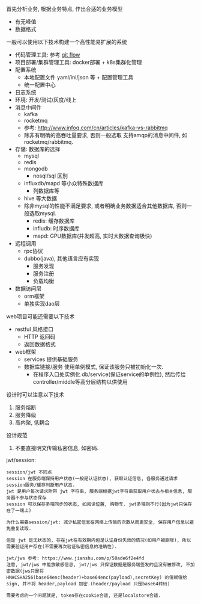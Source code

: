 首先分析业务, 根据业务特点, 作出合适的业务模型
- 有无峰值
- 数据格式

一般可以使用以下技术构建一个高性能易扩展的系统
- 代码管理工具: 参考 [git flow](/os/git/use.md#git-flow)
- 项目部署/集群管理工具: docker部署 + k8s集群化管理
- 配置系统
    - 本地配置文件 yaml/ini/json 等 + 配置管理工具
    - 统一配置中心
- 日志系统
- 环境: 开发/测试/灰度/线上
- 消息中间件
    - kafka
    - rocketmq
    - 参考: http://www.infoq.com/cn/articles/kafka-vs-rabbitmq
    - 除非有明确的高吞吐量要求, 否则一般选取 支持amqp的消息中间件, 如rocketmq/rabbitmq.
- 存储: 数据库的选择
    - mysql
    - redis
    - mongodb
        - nosql/sql 区别
    - influxdb/mapd 等小众特殊数据库
        - 列数据库等
    - hive 等大数据
    - 除非mysql的性能不满足要求, 或者明确业务数据适合其他数据库, 否则一般选取mysql.
        - redis: 缓存数据库
        - infludb: 时序数据库
        - mapd: GPU数据库(并发超高, 实时大数据查询极快)
- 远程调用
    - rpc协议
    - dubbo(java), 其他语言应有实现
        - 服务发现
        - 服务注册
        - 负载均衡
- 数据访问层
    - orm框架
    - 单独实现dao层

web项目可能还需要以下技术
- restful 风格接口
    - HTTP 返回码
    - 返回数据格式
- web框架
    - services 提供基础服务
    - 数据库链接/服务 使用单例模式, 保证该服务只被初始化一次.
        - 在程序入口处实例化 db/service(保证service的单例性), 然后传给 controller/middle等高分层结构以供使用


设计时可以注意以下技术
1. 服务熔断
2. 服务降级
3. 高内聚, 低耦合

设计规范
1. 不要直接明文传输私密信息, 如密码.


jwt/session:
````
session/jwt 不同点
session 在服务端保持用户状态(一般是认证状态), 获取认证信息, 各服务通过请求session服务/缓存判断用户状态.
jwt 是用户每次请求附带 jwt 字符串, 服务端根据jwt字符串获取用户状态与相关信息, 服务器不参与状态保存
session 可以保存多端同步的状态, 如阅读位置, 购物车. jwt多端则不行(因为jwt只保存在了一端上)

为什么需要session/jwt: 减少私密信息在网络上传输的次数从而更安全, 保存用户信息以避免重复读取.

但是 jwt 是无状态的, 存在jwt在有效期内但是认证身份失效的情况(如用户被删除), 所以需要验证用户存在(不需要再次验证私密信息的准确性).

jwt/jws 参考: https://www.jianshu.com/p/50ade6f2e4fd
注意, jwt/jws 中能放敏感信息, jwt/jws 只保证数据是服务端签发的且没有被修改, 不加密数据(jws只是将 HMACSHA256(base64enc(header)+base64enc(payload),secretKey) 的值赋值给sign, 并不将 header,payload 加密.(header/payload 只是base64转码)

需要考虑的一个问题就是, token存在cookie合适, 还是localstore合适.
````
